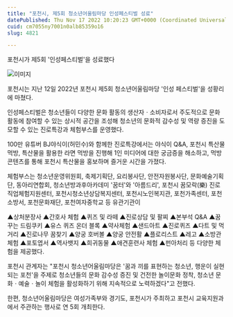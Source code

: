 ```yaml
---
title: "포천시, 제5회 청소년어울림마당 인성페스티벌 성료"
datePublished: Thu Nov 17 2022 10:20:23 GMT+0000 (Coordinated Universal Time)
cuid: cm7055ny7001n0alb85359o16
slug: 4821

---
```



포천시가 제5회 '인성페스티벌'을 성료했다

![이미지](https://cdn.hashnode.com/res/hashnode/image/upload/v1739257747322/ef7af38e-ca40-4c79-9a37-d8322fcfd929.jpeg)

포천시는 지난 12일 2022년 포천시 제5회 청소년어울림마당 '인성 페스티벌'을 성황리에 마쳤다.

인성페스티벌은 청소년들이 다양한 문화 활동의 생산자ㆍ소비자로서 주도적으로 문화 활동에 참여할 수 있는 상시적 공간을 조성해 청소년의 문화적 감수성 및 역량 증진을 도모할 수 있는 진로특강과 체험부스를 운영했다.

100만 유튜버 BJ야식이(허민수)와 함께한 진로특강에서는 야식이 Q&A, 포천시 특산물 먹방, 특산물을 활용한 라면 먹방을 진행해 1인 미디어에 대한 궁금증을 해소하고, 먹방 콘텐츠를 통해 포천시 특산물을 홍보하며 즐거운 시간을 가졌다.

체험부스는 청소년운영위원회, 축제기획단, 요리봉사단, 안전자원봉사단, 문화예술기획단, 동아리연합회, 청소년방과후아카데미 '꿈터'와 '아름드리', 포천시 꿈모락(樂) 진로직업체험지원센터, 포천시청소년상담복지센터, 포천시노인복지관, 포천가족센터, 포천소방서, 포천문화재단, 포천여자중학교 등 유관기관이

▲상처분장사 ▲간호사 체험 ▲퀴즈 및 라떼 ▲진로상담 및 팔찌 ▲본부석 Q&A ▲꿈꾸는 드림쿠키 ▲유스 퀴즈 온더 블록 ▲약사체험 ▲샌드아트 ▲진로퀴즈 ▲다트 및 먹거리 ▲진로나무 꿈찾기 ▲양궁 호버볼 ▲양궁 안전활 ▲플로리스트 ▲레고 ▲소방관 체험 ▲포토엽서 ▲역사뱃지 ▲희귀동물 ▲애견훈련사 체험 ▲펀아처리 등 다양한 체험을 제공했다.

포천시 관계자는 "포천시 청소년어울림마당은 '꿈과 끼를 표현하는 청소년, 행운이 실현되는 포천'을 주제로 청소년들의 문화 감수성 증진 및 건전한 놀이문화 정착, 청소년 문화ㆍ예술ㆍ놀이 체험을 활성화하기 위해 지속적으로 노력하겠다"고 전했다.

한편, 청소년어울림마당은 여성가족부와 경기도, 포천시가 주최하고 포천시 교육지원과에서 주관하는 행사로 연 5회 개최한다.